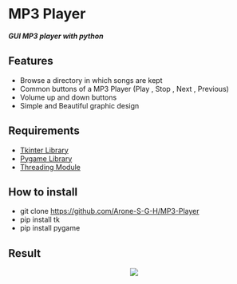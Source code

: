 # MP3 Player
**_GUI MP3 player with python_**

## Features
- Browse a directory in which songs are kept
- Common buttons of a MP3 Player (Play , Stop , Next , Previous)
- Volume up and down buttons
- Simple and Beautiful graphic design

## Requirements
- <a href='https://docs.python.org/3/library/tkinter.html'>Tkinter Library</a>
- <a href='https://www.pygame.org/'>Pygame Library</a>
- <a href='https://docs.python.org/3/library/threading.html'>Threading Module</a>

## How to install
- git clone https://github.com/Arone-S-G-H/MP3-Player
- pip install tk
- pip install pygame

## Result
<p align="center">
  <img src="https://github.com/Arone-S-G-h/MP3Player/blob/main/Result/result.png">
</p>
